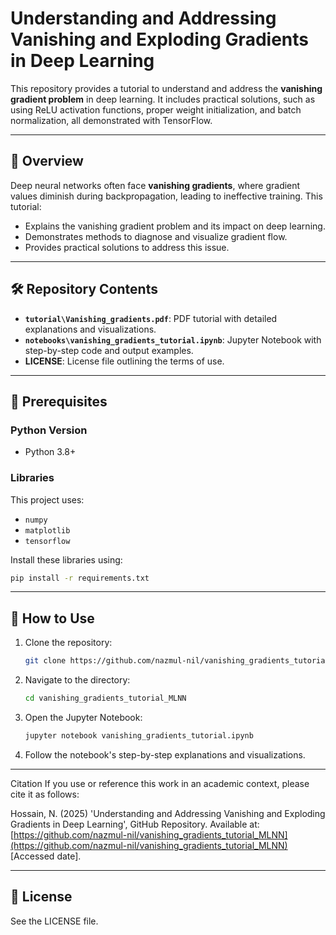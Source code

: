 # Understanding and Addressing Vanishing and Exploding Gradients in Deep Learning

This repository provides a tutorial to understand and address the **vanishing gradient problem** in deep learning. It includes practical solutions, such as using ReLU activation functions, proper weight initialization, and batch normalization, all demonstrated with TensorFlow.

---

## 📖 Overview

Deep neural networks often face **vanishing gradients**, where gradient values diminish during backpropagation, leading to ineffective training. This tutorial:
- Explains the vanishing gradient problem and its impact on deep learning.
- Demonstrates methods to diagnose and visualize gradient flow.
- Provides practical solutions to address this issue.

---

## 🛠️ Repository Contents

- **`tutorial\Vanishing_gradients.pdf`**: PDF tutorial with detailed explanations and visualizations.
- **`notebooks\vanishing_gradients_tutorial.ipynb`**: Jupyter Notebook with step-by-step code and output examples.
- **LICENSE**: License file outlining the terms of use.

---

## 🧰 Prerequisites

### Python Version
- Python 3.8+

### Libraries
This project uses:
- `numpy`
- `matplotlib`
- `tensorflow`

Install these libraries using:
```bash
pip install -r requirements.txt
```

---

## 🚀 How to Use

1. Clone the repository:
   ```bash
   git clone https://github.com/nazmul-nil/vanishing_gradients_tutorial_MLNN.git
   ```
2. Navigate to the directory:
   ```bash
   cd vanishing_gradients_tutorial_MLNN
   ```
3. Open the Jupyter Notebook:
   ```bash
   jupyter notebook vanishing_gradients_tutorial.ipynb
   ```
4. Follow the notebook's step-by-step explanations and visualizations.

---

Citation
If you use or reference this work in an academic context, please cite it as follows:

Hossain, N. (2025) 'Understanding and Addressing Vanishing and Exploding Gradients in Deep Learning', GitHub Repository. Available at: [https://github.com/nazmul-nil/vanishing_gradients_tutorial_MLNN](https://github.com/nazmul-nil/vanishing_gradients_tutorial_MLNN) [Accessed date].

---
## 📝 License
See the LICENSE file.
